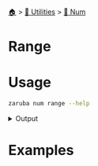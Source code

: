 <!--startTocHeader-->
[🏠](../../README.md) > [🔧 Utilities](../README.md) > [🔢 Num](README.md)
# Range
<!--endTocHeader-->

# Usage

<!--startCode-->
```bash
zaruba num range --help
```
 
<details>
<summary>Output</summary>
 
```````
Print numbers sequentially

Usage:
  zaruba num range [intStart] <intEnd> [intStep] [flags]

Flags:
  -h, --help   help for range
```````
</details>
<!--endCode-->

# Examples


<!--startTocSubtopic-->
<!--endTocSubtopic-->